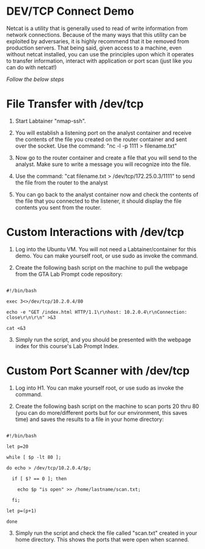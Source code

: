 DEV/TCP Connect Demo
=====

Netcat is a utility that is generally used to read of write information from network connections. Because of the many ways that this utility can be exploited by adversaries, it is highly 
recommend that it be removed from production servers. That being said, given access to a machine, even without netcat installed, you can use the principles upon
which it operates to transfer information, interact with application or port scan (just like you can do with netcat!)


*Follow the below steps*

File Transfer with /dev/tcp
=====
 
1) Start Labtainer "nmap-ssh".

2) You will establish a listening port on the analyst container and receive the contents of the file you created on the router container and sent over the socket. Use the command: "nc -l -p 1111 > filename.txt"

4) Now go to the router container and create a file that you will send to the analyst. Make sure to write a message you will recognize into the file.

5) Use the command: "cat filename.txt > /dev/tcp/172.25.0.3/1111" to send the file from the router to the analyst

5) You can go back to the analyst container now and check the contents of the file that you connected to the listener, it should display the file contents you sent from the router.



Custom Interactions with /dev/tcp
=====

 
1) Log into the Ubuntu VM.  You will not need a Labtainer/container for this demo. You can make yourself root, or use sudo as invoke the command.

2) Create the following bash script on the machine to pull the webpage from the GTA Lab Prompt code repository:



```

#!/bin/bash

exec 3<>/dev/tcp/10.2.0.4/80

echo -e "GET /index.html HTTP/1.1\r\nhost: 10.2.0.4\r\nConnection: close\r\n\r\n" >&3

cat <&3

```

3) Simply run the script, and you should be presented with the webpage index for this course's Lab Prompt Index.



Custom Port Scanner with /dev/tcp
====


1) Log into H1. You can make yourself root, or use sudo as invoke the command.

2) Create the following bash script on the machine to scan ports 20 thru 80 (you can do more/different ports but for our environment, this saves time) and saves the results to a file in your home directory:



```

#!/bin/bash

let p=20

while [ $p -lt 80 ];

do echo > /dev/tcp/10.2.0.4/$p;

  if [ $? == 0 ]; then
  
    echo $p "is open" >> /home/lastname/scan.txt; 
    
  fi;
  
let p=(p+1)

done

```



3) Simply run the script and check the file called "scan.txt" created in your home directory. This shows the ports that were open when scanned.


